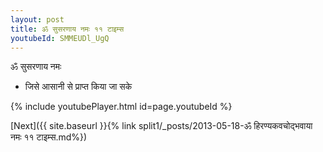 ```yaml
---
layout: post
title: ॐ सुसरणाय नमः ११ टाइम्स
youtubeId: SMMEUDl_UgQ
---
```

 
 
 ॐ सुसरणाय नमः  
 
 -  जिसे आसानी से प्राप्त किया जा सके 
 
  
 
  
 
 
 
 
 
 


{% include youtubePlayer.html id=page.youtubeId %}
 
[Next]({{ site.baseurl }}{% link  split1/_posts/2013-05-18-ॐ हिरण्यकवचोद्भवाया नमः ११ टाइम्स.md%})
 
